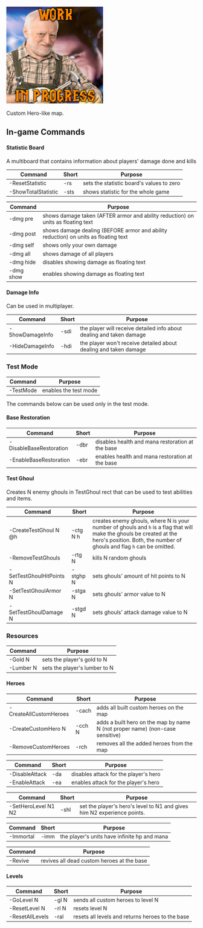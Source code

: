 
![Logo](Logo.jpg)

Custom Hero-like map.

## In-game Commands

#### Statistic Board

A multiboard that contains information about players' damage done and kills

Command | Short | Purpose
--- | --- | ---
-ResetStatistic | -rs | sets the statistic board's values to zero
-ShowTotalStatistic | -sts | shows statistic for the whole game

Command | Purpose
--- | ---
-dmg pre | shows damage taken (AFTER armor and ability reduction) on units as floating text
-dmg post | shows damage dealing (BEFORE armor and ability reduction) on units as floating text
-dmg self | shows only your own damage
-dmg all | shows damage of all players
-dmg hide | disables showing damage as floating text
-dmg show | enables showing damage as floating text

#### Damage Info

Can be used in multiplayer.

Command | Short | Purpose
--- | --- | ---
-ShowDamageInfo | -sdi | the player will receive detailed info about dealing and taken damage
-HideDamageInfo | -hdi | the player won't receive detailed about dealing and taken damage

### Test Mode

Command | Purpose
--- | ---
-TestMode | enables the test mode

The commands below can be used only in the test mode.

#### Base Restoration

Command | Short | Purpose
--- | --- | ---
-DisableBaseRestoration | -dbr | disables health and mana restoration at the base
-EnableBaseRestoration | -ebr | enables health and mana restoration at the base

#### Test Ghoul

Creates N enemy ghouls in TestGhoul rect that can be used to test abilities and items. 

Command | Short | Purpose
--- | --- | ---
-CreateTestGhoul N @h| -ctg N h| creates enemy ghouls, where N is your number of ghouls and `h` is a flag that will make the ghouls be created at the hero's position. Both, the number of ghouls and flag `h` can be omitted.
-RemoveTestGhouls | -rtg N | kills N random ghouls
-SetTestGhoulHitPoints N | -stghp N | sets ghouls' amount of hit points to N
-SetTestGhoulArmor N | -stga N | sets ghouls' armor value to N
-SetTestGhoulDamage N | -stgd N | sets ghouls' attack damage value to N

### Resources

Command | Purpose
--- | ---
-Gold N | sets the player's gold to N
-Lumber N | sets the player's lumber to N

#### Heroes

Command | Short | Purpose
--- | --- | ---
-CreateAllCustomHeroes | -cach | adds all built custom heroes on the map
-CreateCustomHero N | -cch N | adds a built hero on the map by name N (not proper name) (non-case sensitive)
-RemoveCustomHeroes | -rch | removes all the added heroes from the map

Command | Short | Purpose
--- | --- | ---
-DisableAttack | -da | disables attack for the player's hero
-EnableAttack | -ea | enables attack for the player's hero

Command | Short | Purpose
--- | --- | ---
-SetHeroLevel N1 N2 | -shl | set the player's hero's level to N1 and gives him N2 experience points.

Command | Short | Purpose
--- | --- | ---
-Immortal | -imm | the player's units have infinite hp and mana

Command | Purpose
--- | ---
-Revive | revives all dead custom heroes at the base

#### Levels

Command | Short | Purpose
--- | --- | ---
-GoLevel N | -gl N | sends all custom heroes to level N
-ResetLevel N | -rl N | resets level N
-ResetAllLevels | -ral | resets all levels and returns heroes to the base